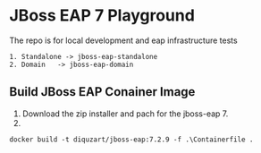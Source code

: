 # JBoss EAP 7 Playground

The repo is for local development and eap infrastructure tests


```
1. Standalone -> jboss-eap-standalone
2. Domain   -> jboss-eap-domain
```

## Build JBoss EAP Conainer Image

1. Download the zip installer and pach for the jboss-eap 7.
2. 
```
docker build -t diquzart/jboss-eap:7.2.9 -f .\Containerfile .
```
